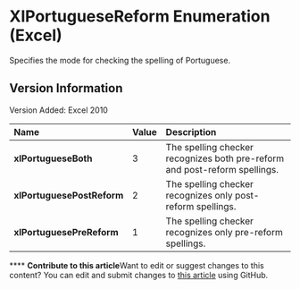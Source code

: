 
# XlPortugueseReform Enumeration (Excel)

Specifies the mode for checking the spelling of Portuguese.


## Version Information

Version Added: Excel 2010 



|**Name**|**Value**|**Description**|
|:-----|:-----|:-----|
| **xlPortugueseBoth**|3|The spelling checker recognizes both pre-reform and post-reform spellings.|
| **xlPortuguesePostReform**|2|The spelling checker recognizes only post-reform spellings.|
| **xlPortuguesePreReform**|1|The spelling checker recognizes only pre-reform spellings.|

****   **Contribute to this article**Want to edit or suggest changes to this content? You can edit and submit changes to  [this article](https://github.com/jhershey00/VBA_Excel_Test/OpenXMLCon/articles/35f74816-4945-fe2e-564f-8f9b922fe635.md) using GitHub.

